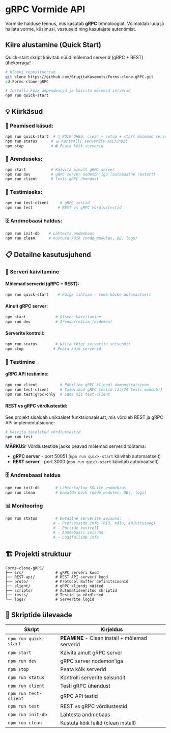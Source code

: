 # gRPC Vormide API

Vormide halduse teenus, mis kasutab **gRPC** tehnoloogiat. Võimaldab luua ja hallata vorme, küsimusi, vastuseid ning kasutajate autentimist.

## Kiire alustamine (Quick Start)

Quick-start skript käivitab nüüd mõlemad serverid (gRPC + REST) ühekorraga!

```bash
# Klooni repositoorium
git clone https://github.com/BrigitaKasemets/Forms-clone-gRPC.git
cd Forms-clone-gRPC

# Installi kõik dependencyd ja käivita mõlemad serverid
npm run quick-start
```


## 💡 Kiirkäsud

### 🎯 Peamised käsud:
```bash
npm run quick-start  # 🚀 KÕIK ÜHES: clean + setup + start mõlemad serverid
npm run status      # 📊 Kontrolli serverite seisundit
npm stop            # � Peata kõik serverid
```

### 🔧 Arenduseks:
```bash
npm start           # Käivita ainult gRPC server
npm run dev         # gRPC server nodemon'iga (automaatne restart)
npm run client      # Testi gRPC ühendust
```

### 🧪 Testimiseks:
```bash
npm run test-client     # gRPC testid  
npm run test           # REST vs gRPC võrdlustestid
```

### 🗄️ Andmebaasi haldus:
```bash
npm run init-db    # Lähtesta andmebaas
npm run clean      # Kustuta kõik (node_modules, DB, logs)
```

## 📋 Detailne kasutusjuhend

### 🔧 Serveri käivitamine

#### Mõlemad serverid (gRPC + REST):
```bash
npm run quick-start    # Kõige lihtsam - teeb kõike automaatselt
```

#### Ainult gRPC server:
```bash
npm start             # Otsene käivitamine
npm run dev           # Arendusrežiim (nodemon)
```

#### Serverite kontroll:
```bash
npm run status        # Näita kõigi serverite seisundit
npm stop             # Peata kõik serverid
```

### 🧪 Testimine

#### gRPC API testimine:
```bash
npm run client          # Põhiline gRPC kliendi demonstratsioon  
npm run test-client     # Täielikud gRPC testid (24/24 testi möödub!)
npm run test:grpc-only  # Sama mis test-client
```

#### REST vs gRPC võrdlustestid:

See projekt sisaldab unikaalset funktsionaalsust, mis võrdleb REST ja gRPC API implementatsioone:

```bash
# Käivita täielikud võrdlustestid
npm run test
```

**MÄRKUS:** Võrdlustestide jaoks peavad mõlemad serverid töötama:
- **gRPC server** - port 50051 (`npm run quick-start` käivitab automaatselt)
- **REST server** - port 3000 (`npm run quick-start` käivitab automaatselt)

### 🗄️ Andmebaasi haldus

```bash
npm run init-db       # Lähtesta/loo SQLite andmebaas
npm run clean         # Eemalda kõik (node_modules, DBs, logs)
```

### 📊 Monitooring

```bash
npm run status        # Detailne serverite seisund:
                     # - Protsesside info (PID, mälu, käivitusaeg)
                     # - Portide kontroll
                     # - Andmebaasi seisund  
                     # - Logifailide info
```

## 🏗️ Projekti struktuur

```
Forms-clone-gRPC/
├── src/              # gRPC serveri kood
├── REST-api/         # REST API serveri kood  
├── proto/            # Protocol Buffer definitsioonid
├── client/           # gRPC kliendi näited
├── scripts/          # Automatiseeritud skriptid
├── tests/            # Testid ja võrdlused
└── logs/             # Serverite logid
```

## 🚀 Skriptide ülevaade

| Skript | Kirjeldus |
|--------|-----------|
| `npm run quick-start` | **PEAMINE** - Clean install + mõlemad serverid |
| `npm start` | Käivita ainult gRPC server |
| `npm run dev` | gRPC server nodemon'iga |
| `npm stop` | Peata kõik serverid |
| `npm run status` | Kontrolli serverite seisundit |
| `npm run client` | Testi gRPC ühendust |
| `npm run test-client` | gRPC API testid |
| `npm run test` | REST vs gRPC võrdlustestid |
| `npm run init-db` | Lähtesta andmebaas |
| `npm run clean` | Kustuta kõik failid (clean install) |
